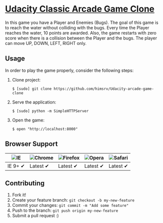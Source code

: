# [Udacity Classic Arcade Game Clone](https://github.com/udacity/frontend-nanodegree-arcade-game)

In this game you have a Player and Enemies (Bugs). The goal of this game is to reach the water without colliding with the bugs. Every time the Player reaches the water, 10 points are awarded. Also, the game restarts with zero score when there is a collision between the Player and the bugs. The player can move UP, DOWN, LEFT, RIGHT only.

## Usage

In order to play the game properly, consider the following steps:

1. Clone project:

    ```
    $ [sudo] git clone https://github.com/himsrv/Udacity-arcade-game-clone
    ```

2. Serve the application:

    ```
    $ [sudo] python -m SimpleHTTPServer
    ```

3. Open the game:

    ```
    $ open "http://localhost:8000"
    ```

## Browser Support

![IE](https://www.google.com/imgres?imgurl=https%3A%2F%2Fscreenshots.en.sftcdn.net%2Fen%2Fscrn%2F94000%2F94114%2Finternet-explorer-9-13-698x535.jpg&imgrefurl=https%3A%2F%2Finternet-explorer-9.en.softonic.com%2F&docid=DLnma4rdR0QmSM&tbnid=7Awp6KbfDhFsKM%3A&vet=10ahUKEwiMn4Wz6LjVAhXJuo8KHYqiAugQMwhYKAgwCA..i&w=698&h=535&bih=676&biw=1366&q=internet%20explorer%209&ved=0ahUKEwiMn4Wz6LjVAhXJuo8KHYqiAugQMwhYKAgwCA&iact=mrc&uact=8) | ![Chrome](https://www.google.com/search?biw=1366&bih=676&tbm=isch&sa=1&q=chrome&oq=chrome&gs_l=psy-ab.3..0i67k1l2j0l2.45156.46042.0.46251.6.6.0.0.0.0.221.630.0j1j2.3.0....0...1.1.64.psy-ab..3.3.621.I1-3pR4yihg) | ![Firefox](https://www.google.com/search?biw=1366&bih=676&tbm=isch&sa=1&q=firefox&oq=fire&gs_l=psy-ab.3.0.0i67k1l2j0l2.37259.37922.0.39286.4.4.0.0.0.0.237.630.0j2j1.3.0....0...1.1.64.psy-ab..1.3.622.sm2Z48M9-LA) | ![Opera](https://www.google.com/search?biw=1366&bih=676&tbm=isch&sa=1&q=opera&oq=opera&gs_l=psy-ab.3..0i67k1l4.13505.14359.0.14561.5.5.0.0.0.0.230.425.0j1j1.2.0....0...1.1.64.psy-ab..3.2.418...0.ETj0tI7uNAY#) | ![Safari](https://www.google.com/search?biw=1366&bih=676&tbm=isch&sa=1&q=safari&oq=safari&gs_l=psy-ab.3..0i67k1l4.13510.14944.0.15804.6.6.0.0.0.0.236.900.2-4.4.0....0...1.1.64.psy-ab..2.4.888.5XHtquwjBKM#)
--- | --- | --- | --- | --- |
IE 9+ ✔ | Latest ✔ | Latest ✔ | Latest ✔ | Latest ✔ |

## Contributing

1. Fork it!
2. Create your feature branch: `git checkout -b my-new-feature`
3. Commit your changes: `git commit -m "Add some feature"`
4. Push to the branch: `git push origin my-new-feature`
5. Submit a pull request  :)
